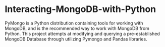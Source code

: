 # Interacting-MongoDB-with-Python
PyMongo is a Python distribution containing tools for working with MongoDB, and is the recommended way to work with MongoDB from Python.
This project attempts at modifying and querying a pre-established MongoDB Database through utilizing Pymongo and Pandas libraries.
